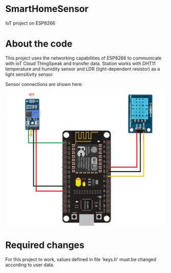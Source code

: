 # SmartHomeSensor
IoT project on ESP8266

# About the code
This project uses the networking capabilities of ESP8266 to communicate with IoT Cloud ThingSpeak and transfer data. Station works with DHT11 temperature and humidity sensor and LDR (light-dependent resistor) as a light sensitivity sensor.

Sensor connections are shown here:

![Circuit](https://github.com/Szewoj/SmartHomeSensor/blob/main/schematics/circuit.jpg)

# Required changes
For this project to work, values defined in file 'keys.h' must be changed according to user data.
